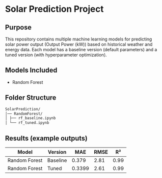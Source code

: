 # Solar Prediction Project

## Purpose
This repository contains multiple machine learning models for predicting solar power output (Output Power (kW)) based on historical weather and energy data. Each model has a baseline version (default parameters) and a tuned version (with hyperparameter optimization).

## Models Included
- Random Forest

## Folder Structure
```bash
SolarPrediction/
│── RandomForest/
│ ├── rf_baseline.ipynb
│ └── rf_tuned.ipynb
```


## Results (example outputs)

| Model                     | Version  | MAE       | RMSE  | R²    |
|---------------------------|----------|-----------|-------|-------|
| Random Forest             | Baseline | 0.379     | 2.81  | 0.99  |
| Random Forest             | Tuned    | 0.3399    | 2.61  | 0.99  |

